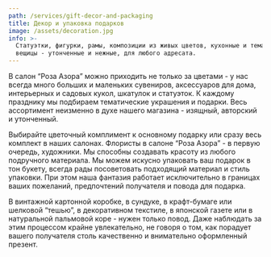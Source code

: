 ```yaml
---
path: /services/gift-decor-and-packaging
title: Декор и упаковка подарков
image: /assets/decoration.jpg
info: >-
  Статуэтки, фигурки, рамы, композиции из живых цветов, кухонные и тематические
  вещицы - утонченные и нежные, для любого адресата.
---
```

В салон “Роза Азора” можно приходить не только за цветами - у нас всегда много больших и маленьких сувениров, аксессуаров для дома, интерьерных и садовых кукол, шкатулок и статуэток. К каждому празднику мы подбираем тематические украшения и подарки. Весь ассортимент неизменно в духе нашего магазина - изящный, авторский и утонченный.

Выбирайте цветочный комплимент к основному подарку или сразу весь комплект в наших салонах. Флористы в салоне “Роза Азора” - в первую очередь, художники. Мы способны создавать красоту из любого подручного материала. Мы можем искусно упаковать ваш подарок в тон букету, всегда рады посоветовать подходящий материал и стиль упаковки. При этом наша фантазия работает исключительно в границах ваших пожеланий, предпочтений получателя и повода для подарка.   

В винтажной картонной коробке, в сундуке, в крафт-бумаге или шелковой “тешью”, в декоративном текстиле, в японской газете или в натуральной пальмовой коре - нужен только повод. Даже наблюдать за этим процессом крайне увлекательно, не говоря о том, как порадует вашего получателя столь качественно и внимательно оформленный презент.
